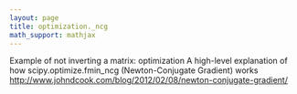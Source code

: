 ```yaml
---
layout: page
title: optimization._ncg
math_support: mathjax
---
```



Example of not inverting a matrix: optimization
A high-level explanation of how scipy.optimize.fmin_ncg (Newton-Conjugate Gradient) works
http://www.johndcook.com/blog/2012/02/08/newton-conjugate-gradient/



